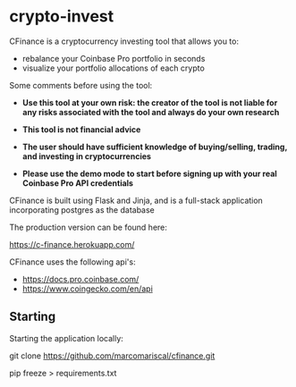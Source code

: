 # crypto-invest

CFinance is a cryptocurrency investing tool that allows you to:

- rebalance your Coinbase Pro portfolio in seconds
- visualize your portfolio allocations of each crypto

Some comments before using the tool:

- **Use this tool at your own risk: the creator of the tool is not liable for any risks associated with the tool and always do your own research**

- **This tool is not financial advice**

- **The user should have sufficient knowledge of buying/selling, trading, and investing in cryptocurrencies**

- **Please use the demo mode to start before signing up with your real Coinbase Pro API credentials**

CFinance is built using Flask and Jinja, and is a full-stack application incorporating postgres as the database

The production version can be found here:

https://c-finance.herokuapp.com/

CFinance uses the following api's:

- https://docs.pro.coinbase.com/
- https://www.coingecko.com/en/api

## Starting

Starting the application locally:

git clone https://github.com/marcomariscal/cfinance.git

pip freeze > requirements.txt
